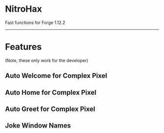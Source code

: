 # NitroHax
Fast functions for Forge 1.12.2

---

# Features
(Note, these only work for the developer)

## Auto Welcome for Complex Pixel

## Auto Home for Complex Pixel

## Auto Greet for Complex Pixel

## Joke Window Names

